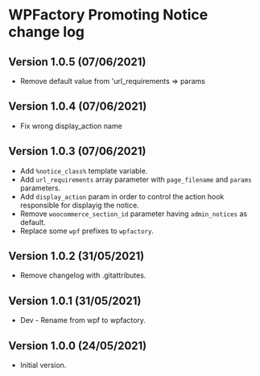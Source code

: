 # WPFactory Promoting Notice change log

## Version 1.0.5 (07/06/2021)
* Remove default value from 'url_requirements => params 

## Version 1.0.4 (07/06/2021)
* Fix wrong display_action name 

## Version 1.0.3 (07/06/2021)
* Add `%notice_class%` template variable.
* Add `url_requirements` array parameter with `page_filename` and `params` parameters.
* Add `display_action` param in order to control the action hook responsible for displayig the notice.
* Remove `woocommerce_section_id` parameter having `admin_notices` as default.
* Replace some `wpf` prefixes to `wpfactory`.

## Version 1.0.2 (31/05/2021)
* Remove changelog with .gitattributes.

## Version 1.0.1 (31/05/2021)
* Dev - Rename from wpf to wpfactory.

## Version 1.0.0 (24/05/2021)
* Initial version.